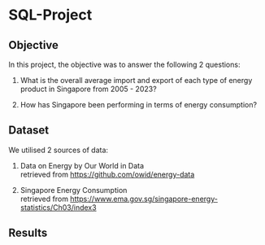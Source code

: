 # SQL-Project

## Objective
In this project, the objective was to answer the following 2 questions:
1. What is the overall average import and export of each type of energy product in Singapore from 2005 - 2023?

2. How has Singapore been performing in terms of energy consumption?

## Dataset
We utilised 2 sources of data:
1. Data on Energy by Our World in Data  
   retrieved from https://github.com/owid/energy-data

2. Singapore Energy Consumption  
   retrieved from https://www.ema.gov.sg/singapore-energy-statistics/Ch03/index3

## Results

   
